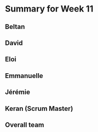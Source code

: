 # Summary for Week 11

## Beltan



## David



## Eloi 



## Emmanuelle



## Jérémie 



## Keran (Scrum Master)



## Overall team


